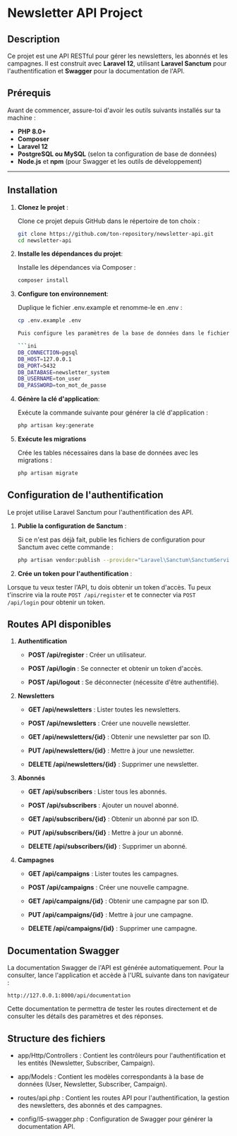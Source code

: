 # **Newsletter API Project**

## **Description**

Ce projet est une API RESTful pour gérer les newsletters, les abonnés et les campagnes. Il est construit avec **Laravel 12**, utilisant **Laravel Sanctum** pour l'authentification et **Swagger** pour la documentation de l'API.

## **Prérequis**

Avant de commencer, assure-toi d'avoir les outils suivants installés sur ta machine :
- **PHP 8.0+**
- **Composer**
- **Laravel 12**
- **PostgreSQL ou MySQL** (selon ta configuration de base de données)
- **Node.js** et **npm** (pour Swagger et les outils de développement)

---

## **Installation**

1. **Clonez le projet** :

   Clone ce projet depuis GitHub dans le répertoire de ton choix :

   ```bash
   git clone https://github.com/ton-repository/newsletter-api.git
   cd newsletter-api

2. **Installe les dépendances du projet**:

    Installe les dépendances via Composer :

    ```bash
    composer install

3. **Configure ton environnement**:

    Duplique le fichier .env.example et renomme-le en .env :

    ```bash
    cp .env.example .env

    Puis configure les paramètres de la base de données dans le fichier .env :

    ```ini
    DB_CONNECTION=pgsql
    DB_HOST=127.0.0.1
    DB_PORT=5432
    DB_DATABASE=newsletter_system
    DB_USERNAME=ton_user
    DB_PASSWORD=ton_mot_de_passe

4. **Génère la clé d'application**:

    Exécute la commande suivante pour générer la clé d'application :

    ```bash
    php artisan key:generate

5. **Exécute les migrations**

    Crée les tables nécessaires dans la base de données avec les migrations :

    ```bash
    php artisan migrate

## **Configuration de l'authentification**

Le projet utilise Laravel Sanctum pour l'authentification des API.

1. **Publie la configuration de Sanctum** :

    Si ce n'est pas déjà fait, publie les fichiers de configuration pour Sanctum avec cette commande :

    ```bash
    php artisan vendor:publish --provider="Laravel\Sanctum\SanctumServiceProvider"

2. **Crée un token pour l'authentification** :

Lorsque tu veux tester l'API, tu dois obtenir un token d'accès. Tu peux t'inscrire via la route `POST /api/register` et te connecter via `POST /api/login` pour obtenir un token.

## **Routes API disponibles**

1. **Authentification**

    * **POST /api/register** : Créer un utilisateur.

    * **POST /api/login** : Se connecter et obtenir un token d'accès.

    * **POST /api/logout** : Se déconnecter (nécessite d'être authentifié).

2. **Newsletters**

    * **GET /api/newsletters** : Lister toutes les newsletters.

    * **POST /api/newsletters** : Créer une nouvelle newsletter.

    * **GET /api/newsletters/{id}** : Obtenir une newsletter par son ID.

    * **PUT /api/newsletters/{id}** : Mettre à jour une newsletter.

    * **DELETE /api/newsletters/{id}** : Supprimer une newsletter.

3. **Abonnés**

    * **GET /api/subscribers** : Lister tous les abonnés.

    * **POST /api/subscribers** : Ajouter un nouvel abonné.

    * **GET /api/subscribers/{id}** : Obtenir un abonné par son ID.

    * **PUT /api/subscribers/{id}** : Mettre à jour un abonné.

    * **DELETE /api/subscribers/{id}** : Supprimer un abonné.

4. **Campagnes**

    * **GET /api/campaigns** : Lister toutes les campagnes.

    * **POST /api/campaigns** : Créer une nouvelle campagne.

    * **GET /api/campaigns/{id}** : Obtenir une campagne par son ID.

    * **PUT /api/campaigns/{id}** : Mettre à jour une campagne.

    * **DELETE /api/campaigns/{id}** : Supprimer une campagne.

## **Documentation Swagger**

La documentation Swagger de l'API est générée automatiquement. Pour la consulter, lance l'application et accède à l'URL suivante dans ton navigateur :

    http://127.0.0.1:8000/api/documentation

Cette documentation te permettra de tester les routes directement et de consulter les détails des paramètres et des réponses.

## **Structure des fichiers**

* app/Http/Controllers : Contient les contrôleurs pour l'authentification et les entités (Newsletter, Subscriber, Campaign).

* app/Models : Contient les modèles correspondants à la base de données (User, Newsletter, Subscriber, Campaign).

* routes/api.php : Contient les routes API pour l'authentification, la gestion des newsletters, des abonnés et des campagnes.

* config/l5-swagger.php : Configuration de Swagger pour générer la documentation API.